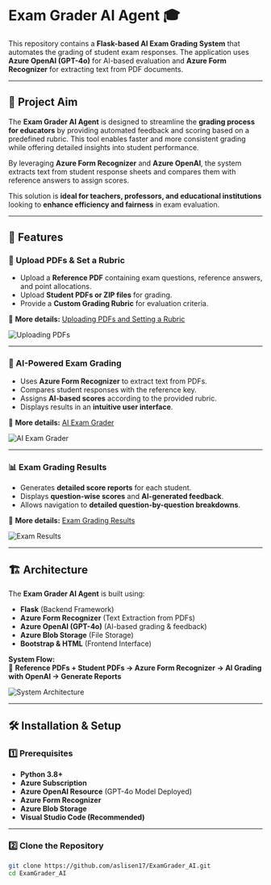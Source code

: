 # Exam Grader AI Agent 🎓  

This repository contains a **Flask-based AI Exam Grading System** that automates the grading of student exam responses. The application uses **Azure OpenAI (GPT-4o)** for AI-based evaluation and **Azure Form Recognizer** for extracting text from PDF documents.

---

## 📌 Project Aim  

The **Exam Grader AI Agent** is designed to streamline the **grading process for educators** by providing automated feedback and scoring based on a predefined rubric. This tool enables faster and more consistent grading while offering detailed insights into student performance.

By leveraging **Azure Form Recognizer** and **Azure OpenAI**, the system extracts text from student response sheets and compares them with reference answers to assign scores.  

This solution is **ideal for teachers, professors, and educational institutions** looking to **enhance efficiency and fairness** in exam evaluation.  

---

## 🚀 Features  

### 📂 Upload PDFs & Set a Rubric  
- Upload a **Reference PDF** containing exam questions, reference answers, and point allocations.  
- Upload **Student PDFs or ZIP files** for grading.  
- Provide a **Custom Grading Rubric** for evaluation criteria.  

📌 **More details:** [Uploading PDFs and Setting a Rubric](https://github.com/aslisen17/ExamGrader_AI/issues/2#issue-2910175446)  

![Uploading PDFs](https://github.com/aslisen17/ExamGrader_AI/assets/2)

---

### 🤖 AI-Powered Exam Grading  
- Uses **Azure Form Recognizer** to extract text from PDFs.  
- Compares student responses with the reference key.  
- Assigns **AI-based scores** according to the provided rubric.  
- Displays results in an **intuitive user interface**.  

📌 **More details:** [AI Exam Grader](https://github.com/aslisen17/ExamGrader_AI/issues/1#issue-2910172333)  

![AI Exam Grader](https://github.com/aslisen17/ExamGrader_AI/assets/1)

---

### 📊 Exam Grading Results  
- Generates **detailed score reports** for each student.  
- Displays **question-wise scores** and **AI-generated feedback**.  
- Allows navigation to **detailed question-by-question breakdowns**.  

📌 **More details:** [Exam Grading Results](https://github.com/aslisen17/ExamGrader_AI/issues/3#issue-2910184138)  

![Exam Results](https://github.com/aslisen17/ExamGrader_AI/assets/3)

---

## 🏗 Architecture  

The **Exam Grader AI Agent** is built using:  

- **Flask** (Backend Framework)  
- **Azure Form Recognizer** (Text Extraction from PDFs)  
- **Azure OpenAI (GPT-4o)** (AI-based grading & feedback)  
- **Azure Blob Storage** (File Storage)  
- **Bootstrap & HTML** (Frontend Interface)  

**System Flow:**  
📌 **Reference PDFs + Student PDFs → Azure Form Recognizer → AI Grading with OpenAI → Generate Reports**  

![System Architecture](https://github.com/aslisen17/ExamGrader_AI/assets/your-architecture-image-url.png)

---

## 🛠 Installation & Setup  

### 1️⃣ Prerequisites  
- **Python 3.8+**  
- **Azure Subscription**  
- **Azure OpenAI Resource** (GPT-4o Model Deployed)  
- **Azure Form Recognizer**  
- **Azure Blob Storage**  
- **Visual Studio Code (Recommended)**  

---

### 2️⃣ Clone the Repository  

```bash
git clone https://github.com/aslisen17/ExamGrader_AI.git
cd ExamGrader_AI
